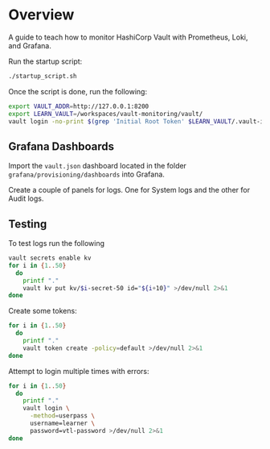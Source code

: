 # Overview

A guide to teach how to monitor HashiCorp Vault with Prometheus, Loki, and Grafana.

Run the startup script:

```bash
./startup_script.sh
```

Once the script is done, run the following:
```bash
export VAULT_ADDR=http://127.0.0.1:8200
export LEARN_VAULT=/workspaces/vault-monitoring/vault/
vault login -no-print $(grep 'Initial Root Token' $LEARN_VAULT/.vault-init | awk '{print $NF}')
```

## Grafana Dashboards

Import the `vault.json` dashboard located in the folder `grafana/provisioning/dashboards` into Grafana.

Create a couple of panels for logs. One for System logs and the other for Audit logs.

## Testing

To test logs run the following

```bash
vault secrets enable kv
for i in {1..50}
  do
    printf "."
    vault kv put kv/$i-secret-50 id="${i+10}" >/dev/null 2>&1
done
```

Create some tokens:

```bash
for i in {1..50}
  do
    printf "."
    vault token create -policy=default >/dev/null 2>&1
done
```

Attempt to login multiple times with errors:

```bash
for i in {1..50}
  do
    printf "."
    vault login \
      -method=userpass \
      username=learner \
      password=vtl-password >/dev/null 2>&1
done
```